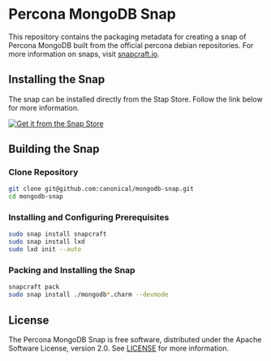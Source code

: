 # Percona MongoDB Snap
This repository contains the packaging metadata for creating a snap of Percona MongoDB built from the official percona debian repositories.  For more information on snaps, visit [snapcraft.io](https://snapcraft.io/). 

## Installing the Snap
The snap can be installed directly from the Stap Store.  Follow the link below for more information.
<br>

[![Get it from the Snap Store](https://snapcraft.io/static/images/badges/en/snap-store-black.svg)](https://snapcraft.io/mongodb)

## Building the Snap
### Clone Repository
```bash
git clone git@github.com:canonical/mongodb-snap.git
cd mongodb-snap
```
### Installing and Configuring Prerequisites
```bash
sudo snap install snapcraft
sudo snap install lxd
sudo lxd init --auto
```
### Packing and Installing the Snap
```bash
snapcraft pack
sudo snap install ./mongodb*.charm --devmode
```

## License
The Percona MongoDB Snap is free software, distributed under the Apache
Software License, version 2.0. See
[LICENSE](https://github.com/canonical/charmed-mongodb-snap/blob/5.0/edge/LICENSE)
for more information.
